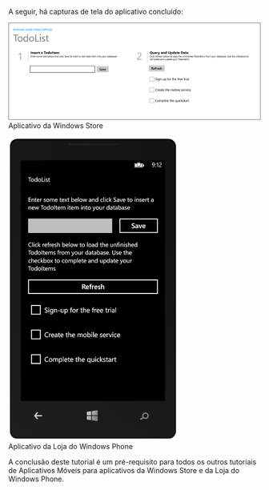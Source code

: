 
A seguir, há capturas de tela do aplicativo concluído:

![](./media/app-service-mobile-windows-universal-get-started-preview/mobile-quickstart-completed.png) <br/>Aplicativo da Windows Store

![](./media/app-service-mobile-windows-universal-get-started-preview/mobile-quickstart-completed-wp8.png) <br/>Aplicativo da Loja do Windows Phone

A conclusão deste tutorial é um pré-requisito para todos os outros tutoriais de Aplicativos Móveis para aplicativos da Windows Store e da Loja do Windows Phone.

<!---HONumber=Oct15_HO3-->